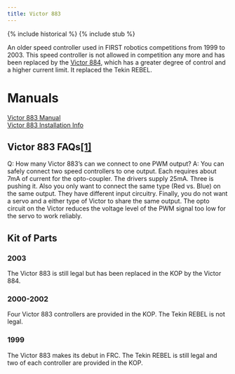 ```yaml
---
title: Victor 883
---
```


{% include historical %}
{% include stub %}

An older speed controller used in FIRST robotics competitions from 1999 to 2003. This speed controller is not allowed in competition any more and has been replaced by the [Victor 884](victor-884), which has a greater degree of control and a higher current limit. It replaced the Tekin REBEL.

# Manuals
[Victor 883 Manual](https://web.archive.org/web/20030323132438/http://www.innovationfirst.com/FirstRobotics/pdfs/V883UsersManual.pdf "https://web.archive.org/web/20030323132438/http://www.innovationfirst.com/FirstRobotics/pdfs/V883UsersManual.pdf")  
[Victor 883 Installation Info](https://web.archive.org/web/20030323164735/http://www.innovationfirst.com/FirstRobotics/pdfs/V883InstallationInfo.pdf "https://web.archive.org/web/20030323164735/http://www.innovationfirst.com/FirstRobotics/pdfs/V883InstallationInfo.pdf")  

## Victor 883 FAQs[[1]](https://web.archive.org/web/20010714230426/http://www.innovationfirst.com/firstrobotics/general_faq.htm#_Victor_883_Blue "https://web.archive.org/web/20010714230426/http://www.innovationfirst.com/firstrobotics/general_faq.htm#_Victor_883_Blue")
Q: How many Victor 883’s can we connect to one PWM output?
A: You can safely connect two speed controllers to one output. Each requires about 7mA of current for the opto-coupler. The drivers supply 25mA. Three is pushing it. Also you only want to connect the same type (Red vs. Blue) on the same output. They have different input circuitry. Finally, you do not want a servo and a either type of Victor to share the same output. The opto circuit on the Victor reduces the voltage level of the PWM signal too low for the servo to work reliably.

## Kit of Parts

### 2003

The Victor 883 is still legal but has been replaced in the KOP by the Victor 884.

### 2000-2002

Four Victor 883 controllers are provided in the KOP. The Tekin REBEL is not legal.

### 1999

The Victor 883 makes its debut in FRC. The Tekin REBEL is still legal and two of each controller are provided in the KOP.
